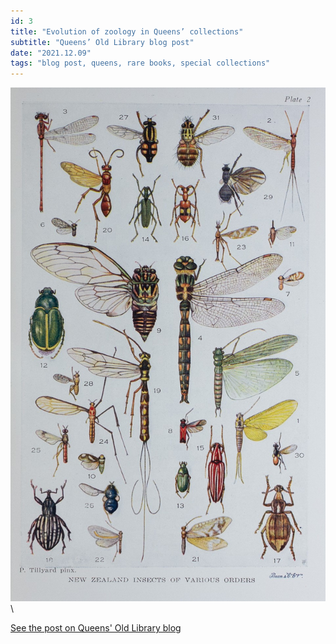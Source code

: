 ```yaml
---
id: 3
title: "Evolution of zoology in Queens’ collections"
subtitle: "Queens’ Old Library blog post"
date: "2021.12.09"
tags: "blog post, queens, rare books, special collections"
---
```

![image](/images/blog_04.jpg)\

[See the post on Queens' Old Library blog](https://queenslib.wordpress.com/2021/12/09/evolution-of-zoology-in-queens-collections/)

